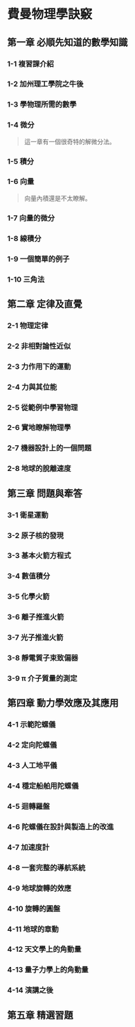 # 費曼物理學訣竅

## 第一章 必順先知道的數學知識

### 1-1 複習課介紹



### 1-2 加州理工學院之牛後



### 1-3 學物理所需的數學



### 1-4 微分

> 這一章有一個很奇特的解微分法。



### 1-5 積分



### 1-6 向量

> 向量內積還是不太瞭解。



### 1-7 向量的微分



### 1-8 線積分



### 1-9 一個簡單的例子



### 1-10 三角法



## 第二章 定律及直覺

### 2-1 物理定律



### 2-2 非相對論性近似



### 2-3 力作用下的運動



### 2-4 力與其位能



### 2-5 從範例中學習物理



### 2-6 實地瞭解物理學



### 2-7 機器設計上的一個問題



### 2-8 地球的脫離速度



## 第三章 問題與牽答

### 3-1 衛星運動



### 3-2 原子核的發現



### 3-3 基本火箭方程式



### 3-4 數值積分



### 3-5 化學火箭



### 3-6 離子推進火箭



### 3-7 光子推進火箭



### 3-8 靜電質子束致偏器



### 3-9 π 介子質量的測定



## 第四章 動力學效應及其應用

### 4-1 示範陀螺儀



### 4-2 定向陀螺儀



### 4-3 人工地平儀



### 4-4 穩定船舶用陀螺儀



### 4-5 迴轉羅盤



### 4-6 陀螺儀在設計與製造上的改進



### 4-7 加速度計



### 4-8 一套完整的導航系統



### 4-9 地球旋轉的效應



### 4-10 旋轉的圓盤



### 4-11 地球的章動



### 4-12 天文學上的角動量



### 4-13 量子力學上的角動量



### 4-14 演講之後



## 第五章 精選習題

